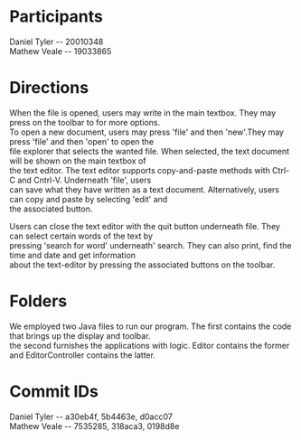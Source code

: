 # Participants
Daniel Tyler -- 20010348 <br />
Mathew Veale -- 19033865

# Directions
When the file is opened, users may write in the main textbox. They may press on the toolbar to for more options. <br />
To open a new document, users may press 'file' and then 'new'.They may press 'file' and then 'open' to open the <br />
file explorer that selects the wanted file. When selected, the text document will be shown on the main textbox of <br />
the text editor. The text editor supports copy-and-paste methods with Ctrl-C and Cntrl-V. Underneath 'file', users <br />
can save what they have written as a text document. Alternatively, users can copy and paste by selecting 'edit' and <br />
the associated button.

Users can close the text editor with the quit button underneath file. They can select certain words of the text by <br />
pressing 'search for word' underneath' search. They can also print, find the time and date and get information <br />
about the text-editor by pressing the associated buttons on the toolbar. <br />

# Folders
We employed two Java files to run our program. The first contains the code that brings up the display and toolbar. <br />
the second furnishes the applications with logic. Editor contains the former and EditorController contains the latter. <br/>

# Commit IDs
Daniel Tyler -- a30eb4f, 5b4463e, d0acc07 <br />
Mathew Veale -- 7535285, 318aca3, 0198d8e
